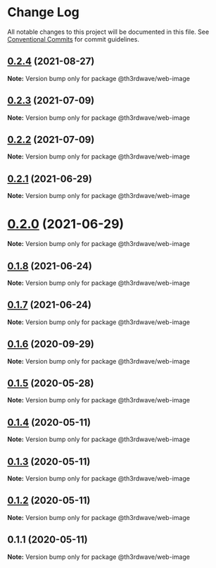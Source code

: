 # Change Log

All notable changes to this project will be documented in this file.
See [Conventional Commits](https://conventionalcommits.org) for commit guidelines.

## [0.2.4](https://github.com/th3rdwave/web-image/tree/master/packages/web-image/compare/@th3rdwave/web-image@0.2.3...@th3rdwave/web-image@0.2.4) (2021-08-27)

**Note:** Version bump only for package @th3rdwave/web-image





## [0.2.3](https://github.com/th3rdwave/web-image/tree/master/packages/web-image/compare/@th3rdwave/web-image@0.2.2...@th3rdwave/web-image@0.2.3) (2021-07-09)

**Note:** Version bump only for package @th3rdwave/web-image





## [0.2.2](https://github.com/th3rdwave/web-image/tree/master/packages/web-image/compare/@th3rdwave/web-image@0.2.1...@th3rdwave/web-image@0.2.2) (2021-07-09)

**Note:** Version bump only for package @th3rdwave/web-image





## [0.2.1](https://github.com/th3rdwave/web-image/tree/master/packages/web-image/compare/@th3rdwave/web-image@0.2.0...@th3rdwave/web-image@0.2.1) (2021-06-29)

**Note:** Version bump only for package @th3rdwave/web-image





# [0.2.0](https://github.com/th3rdwave/web-image/tree/master/packages/web-image/compare/@th3rdwave/web-image@0.1.8...@th3rdwave/web-image@0.2.0) (2021-06-29)

**Note:** Version bump only for package @th3rdwave/web-image





## [0.1.8](https://github.com/th3rdwave/web-image/tree/master/packages/web-image/compare/@th3rdwave/web-image@0.1.7...@th3rdwave/web-image@0.1.8) (2021-06-24)

**Note:** Version bump only for package @th3rdwave/web-image





## [0.1.7](https://github.com/th3rdwave/web-image/tree/master/packages/web-image/compare/@th3rdwave/web-image@0.1.6...@th3rdwave/web-image@0.1.7) (2021-06-24)

**Note:** Version bump only for package @th3rdwave/web-image





## [0.1.6](https://github.com/th3rdwave/web-image/tree/master/packages/web-image/compare/@th3rdwave/web-image@0.1.5...@th3rdwave/web-image@0.1.6) (2020-09-29)

**Note:** Version bump only for package @th3rdwave/web-image





## [0.1.5](https://github.com/th3rdwave/web-image/tree/master/packages/web-image/compare/@th3rdwave/web-image@0.1.4...@th3rdwave/web-image@0.1.5) (2020-05-28)

**Note:** Version bump only for package @th3rdwave/web-image





## [0.1.4](https://github.com/th3rdwave/web-image/tree/master/packages/web-image/compare/@th3rdwave/web-image@0.1.3...@th3rdwave/web-image@0.1.4) (2020-05-11)

**Note:** Version bump only for package @th3rdwave/web-image





## [0.1.3](https://github.com/th3rdwave/web-image/tree/master/packages/web-image/compare/@th3rdwave/web-image@0.1.2...@th3rdwave/web-image@0.1.3) (2020-05-11)

**Note:** Version bump only for package @th3rdwave/web-image





## [0.1.2](https://github.com/th3rdwave/web-image/tree/master/packages/web-image/compare/@th3rdwave/web-image@0.1.1...@th3rdwave/web-image@0.1.2) (2020-05-11)

**Note:** Version bump only for package @th3rdwave/web-image





## 0.1.1 (2020-05-11)

**Note:** Version bump only for package @th3rdwave/web-image
